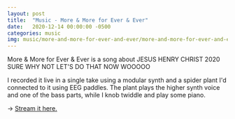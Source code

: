 ```yaml
---
layout: post
title:  "Music - More & More for Ever & Ever"
date:   2020-12-14 00:00:00 -0500
categories: music
img: music/more-and-more-for-ever-and-ever/more-and-more-for-ever-and-ever.png
---
```

More & More for Ever & Ever is a song about JESUS HENRY CHRIST 2020 SURE WHY NOT LET'S DO THAT NOW WOOOOO

I recorded it live in a single take using a modular synth and a spider plant I'd connected to it using EEG paddles. The plant plays the higher synth voice and one of the bass parts, while I knob twiddle and play some piano.

-> [Stream it here.](https://crufft.bandcamp.com/track/more-more-for-ever-ever)<br/>
